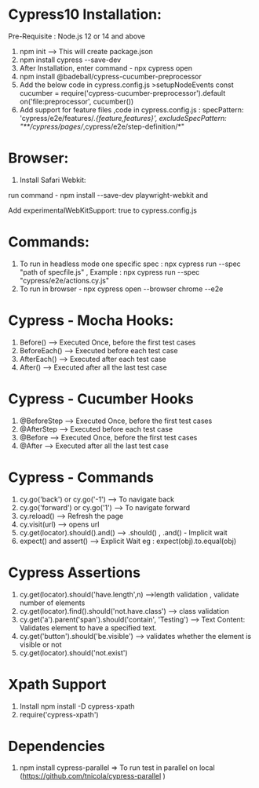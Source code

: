 # Cypress10 Installation:

Pre-Requisite : Node.js 12 or 14 and above

1. npm init --> This will create package.json
2. npm install cypress --save-dev
3. After Installation, enter command - npx cypress open
4. npm install @badeball/cypress-cucumber-preprocessor
5. Add the below code in cypress.config.js >setupNodeEvents
    const cucumber = require('cypress-cucumber-preprocessor').default
      on('file:preprocessor', cucumber()) 
6. Add support for feature files ,code in cypress.config.js :
   specPattern: 'cypress/e2e/features/*.{feature,features}',
    excludeSpecPattern: "**/cypress/pages/*,cypress/e2e/step-definition/*"    
 

# Browser:

1. Install Safari Webkit:
  
  run command - npm install --save-dev playwright-webkit and 
  
  Add experimentalWebKitSupport: true to cypress.config.js



# Commands:

1. To run in headless mode one specific spec : npx cypress run --spec "path of specfile.js" , Example : npx cypress run --spec "cypress/e2e/actions.cy.js"
2. To run in browser - npx cypress open --browser chrome --e2e 


# Cypress - Mocha Hooks:

1. Before() --> Executed Once, before the first test cases
2. BeforeEach() --> Executed before each test case
3. AfterEach() --> Executed after each test case
4. After() --> Executed after all the last test case

# Cypress - Cucumber Hooks

1. @BeforeStep --> Executed Once, before the first test cases
2. @AfterStep --> Executed before each test case
3. @Before --> Executed Once, before the first test cases
4. @After --> Executed after all the last test case


# Cypress - Commands

1. cy.go('back') or cy.go('-1') --> To navigate back 
2. cy.go('forward') or cy.go('1') --> To navigate forward
3. cy.reload() --> Refresh the page
4. cy.visit(url) --> opens url 
5. cy.get(locator).should().and() --> .should() , .and() - Implicit wait
6. expect() and assert() --> Explicit Wait eg : expect(obj).to.equal(obj)

# Cypress Assertions
1. cy.get(locator).should('have.length',n) -->length validation , validate number of elements
2. cy.get(locator).find().should('not.have.class') --> class validation
3. cy.get('a').parent('span').should('contain', 'Testing') --> Text Content: Validates element to have a specified text. 
4. cy.get('button').should('be.visible') --> validates whether the element is visible or not
5. cy.get(locator).should('not.exist')

# Xpath Support
1. Install npm install -D cypress-xpath
2. require('cypress-xpath')

# Dependencies
1. npm install cypress-parallel => To run test in parallel on local (https://github.com/tnicola/cypress-parallel )




